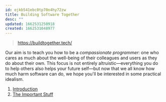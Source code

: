 ```yaml
---
id: ejkb541ebc0tp70n4hy72zw
title: Building Software Together
desc: ""
updated: 1662531250918
created: 1662531048977
---
```


> https://buildtogether.tech/

Our aim is to teach you how to be a _compassionate programmer_: one who cares as much about the well-being of their colleagues and users as they do about their own. This focus is not entirely altruistic—everything you do to help others also helps your future self—but now that we all know how much harm software can do, we hope you'll be interested in some practical idealism.

1. [Introduction](dev.building-software-together.introduction.md)
2. [The Important Stuff](dev.building-software-together.important.md)
